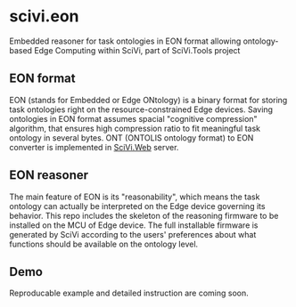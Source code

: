 # scivi.eon

Embedded reasoner for task ontologies in EON format allowing ontology-based Edge Computing within SciVi, part of SciVi.Tools project

## EON format

EON (stands for Embedded or Edge ONtology) is a binary format for storing task ontologies right on the resource-constrained Edge devices. Saving ontologies in EON format assumes spacial "cognitive compression" algorithm, that ensures high compression ratio to fit meaningful task ontology in several bytes.
ONT (ONTOLIS ontology format) to EON converter is implemented in [SciVi.Web](https://github.com/scivi-tools/scivi.web) server.

## EON reasoner

The main feature of EON is its "reasonability", which means the task ontology can actually be interpreted on the Edge device governing its behavior. This repo includes the skeleton of the reasoning firmware to be installed on the MCU of Edge device. The full installable firmware is generated by SciVi according to the users' preferences about what functions should be available on the ontology level.

## Demo

Reproducable example and detailed instruction are coming soon.

